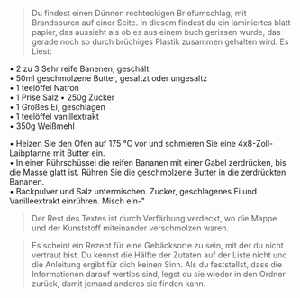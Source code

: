 > Du findest einen Dünnen rechteckigen Briefumschlag, mit Brandspuren auf einer Seite. In diesem findest du ein laminiertes blatt papier, das aussieht als ob es aus einem buch gerissen wurde, das gerade noch so durch brüchiges Plastik zusammen gehalten wird. Es Liest:

• 2 zu 3 Sehr reife Banenen, geschält   
• 50ml geschmolzene Butter, gesaltzt oder ungesaltz  
• 1 teelöffel Natron  
• 1 Prise Salz
• 250g Zucker  
• 1 Großes Ei, geschlagen  
• 1 teelöffel vanillextrakt  
• 350g Weißmehl

• Heizen Sie den Ofen auf 175 °C vor und schmieren Sie eine 4x8-Zoll-Laibpfanne mit Butter ein.  
• In einer Rührschüssel die reifen Bananen mit einer Gabel zerdrücken, bis die Masse glatt ist. Rühren Sie die geschmolzene Butter in die zerdrückten Bananen.  
• Backpulver und Salz untermischen. Zucker, geschlagenes Ei und Vanilleextrakt einrühren. Misch ein-"

> Der Rest des Textes ist durch Verfärbung verdeckt, wo die Mappe und der Kunststoff miteinander verschmolzen waren.  

> Es scheint ein Rezept für eine Gebäcksorte zu sein, mit der du nicht vertraut bist. Du kennst die Hälfte der Zutaten auf der Liste nicht und die Anleitung ergibt für dich keinen Sinn. Als du feststellst, dass die Informationen darauf wertlos sind, legst du sie wieder in den Ordner zurück, damit jemand anderes sie finden kann.  
